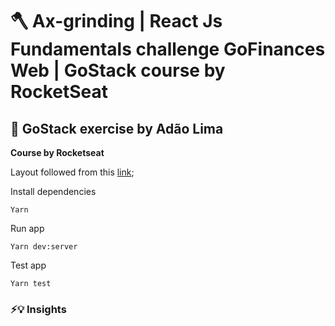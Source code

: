 # 🪓 Ax-grinding | React Js Fundamentals challenge GoFinances Web | GoStack course by RocketSeat

## 🚀 GoStack exercise by Adão Lima

__Course by Rocketseat__

Layout followed from this [link](https://www.figma.com/file/EgOhyj1Inz14dhWGVhRlhr/GoFinances?node-id=1%3A863);

Install dependencies

```shell
Yarn
```

Run app

```shell
Yarn dev:server
```

Test app

```shell
Yarn test
```

### ⚡️💡 Insights




